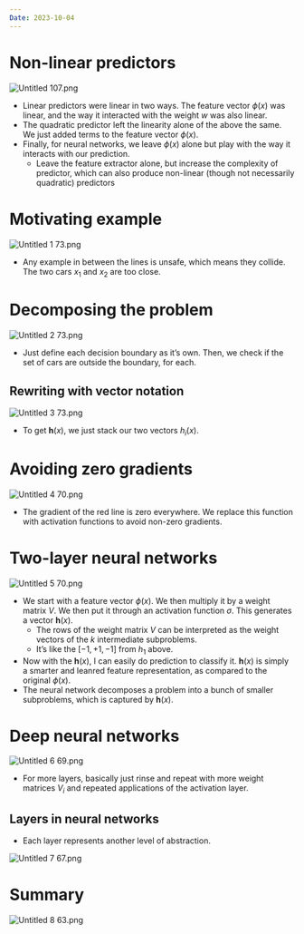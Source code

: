 ```yaml
---
Date: 2023-10-04
---
```

# Non-linear predictors

![Untitled 107.png](../../attachments/Untitled%20107.png)

- Linear predictors were linear in two ways. The feature vector $\phi(x)$﻿ was linear, and the way it interacted with the weight $w$﻿ was also linear.
- The quadratic predictor left the linearity alone of the above the same. We just added terms to the feature vector $\phi(x)$﻿.
- Finally, for neural networks, we leave $\phi(x)$﻿ alone but play with the way it interacts with our prediction.
    - Leave the feature extractor alone, but increase the complexity of predictor, which can also produce non-linear (though not necessarily quadratic) predictors

# Motivating example

![Untitled 1 73.png](../../attachments/Untitled%201%2073.png)

- Any example in between the lines is unsafe, which means they collide. The two cars $x_1$﻿ and $x_2$﻿ are too close.

# Decomposing the problem

![Untitled 2 73.png](../../attachments/Untitled%202%2073.png)

- Just define each decision boundary as it’s own. Then, we check if the set of cars are outside the boundary, for each.

## Rewriting with vector notation

![Untitled 3 73.png](../../attachments/Untitled%203%2073.png)

- To get $\mathbf h(x)$﻿, we just stack our two vectors $h_i(x)$﻿.

# Avoiding zero gradients

![Untitled 4 70.png](../../attachments/Untitled%204%2070.png)

- The gradient of the red line is zero everywhere. We replace this function with activation functions to avoid non-zero gradients.

# Two-layer neural networks

![Untitled 5 70.png](../../attachments/Untitled%205%2070.png)

- We start with a feature vector $\phi(x)$﻿. We then multiply it by a weight matrix $V$﻿. We then put it through an activation function $\sigma$﻿. This generates a vector $\mathbf h(x)$﻿.
    - The rows of the weight matrix $V$﻿ can be interpreted as the weight vectors of the $k$﻿ intermediate subproblems.
    - It’s like the $[-1, +1, -1]$﻿ from $h_1$﻿ above.
- Now with the $\mathbf h(x)$﻿, I can easily do prediction to classify it. $\mathbf h(x)$﻿ is simply a smarter and leanred feature representation, as compared to the original $\phi(x)$﻿.
- The neural network decomposes a problem into a bunch of smaller subproblems, which is captured by $\mathbf h(x)$﻿.

# Deep neural networks

![Untitled 6 69.png](../../attachments/Untitled%206%2069.png)

- For more layers, basically just rinse and repeat with more weight matrices $V_i$﻿ and repeated applications of the activation layer.

## Layers in neural networks

- Each layer represents another level of abstraction.

![Untitled 7 67.png](../../attachments/Untitled%207%2067.png)

# Summary

![Untitled 8 63.png](../../attachments/Untitled%208%2063.png)
